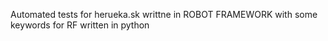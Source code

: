 Automated tests for herueka.sk writtne in ROBOT FRAMEWORK with some keywords for RF written in python
